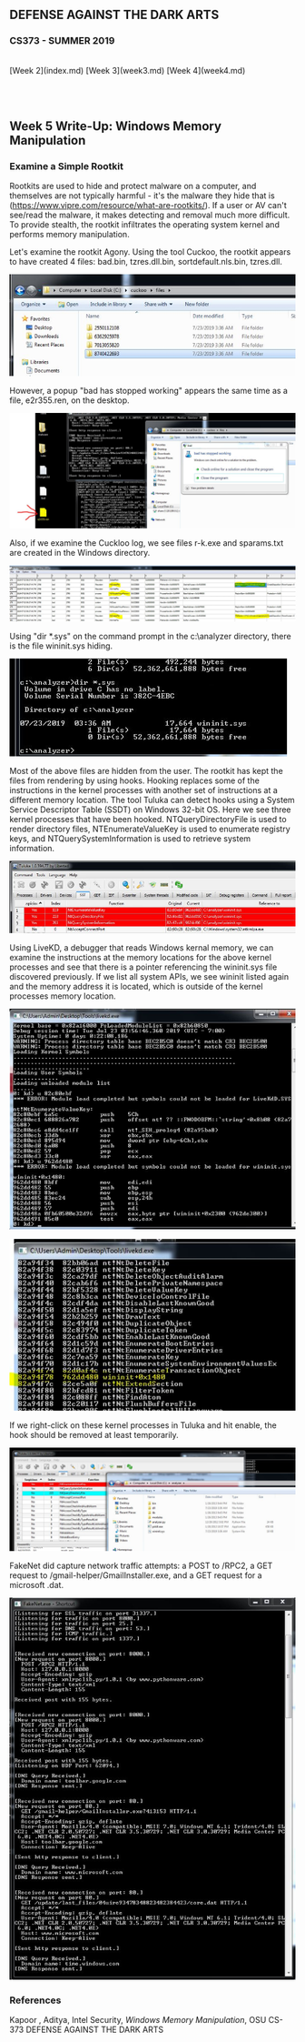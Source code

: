 ## DEFENSE AGAINST THE DARK ARTS
### CS373 - SUMMER 2019
<br>
[Week 2](index.md)  [Week 3](week3.md)  [Week 4](week4.md)

<br><br>
## Week 5 Write-Up:  Windows Memory Manipulation

### Examine a Simple Rootkit

Rootkits are used to hide and protect malware on a computer, and themselves are not typically harmful - it's the malware they hide that is (https://www.vipre.com/resource/what-are-rootkits/). If a user or AV can't see/read the malware, it makes detecting and removal much more difficult. To provide stealth, the rootkit infiltrates the operating system kernel and performs memory manipulation.

Let's examine the rootkit Agony. Using the tool Cuckoo, the rootkit appears to have created 4 files: bad.bin, tzres.dll.bin, sortdefault.nls.bin, tzres.dll.

![lab1 1](lab1_4files.JPG)
<br>

However, a popup "bad has stopped working" appears the same time as a file, e2r355.ren, on the desktop.

![lab1_2](lab1_e2r355ren.jpg)
<br>

Also, if we examine the Cuckloo log, we see files r-k.exe and sparams.txt are created in the Windows directory.

![lab1 3](lab1_bad_cuckoo.JPG)
<br>

Using "dir \*.sys" on the command prompt in the c:\analyzer directory, there is the file wininit.sys hiding.

![lab1 4](lab1_wininit.sys.JPG)
<br>

Most of the above files are hidden from the user. The rootkit has kept the files from rendering by using hooks. Hooking replaces some of the instructions in the kernel processes with another set of instructions at a different memory location. The tool Tuluka can detect hooks using a System Service Descriptor Table (SSDT) on Windows 32-bit OS. Here we see three kernel processes that have been hooked. NTQueryDirectoryFile is used to render directory files, NTEnumerateValueKey is used to enumerate registry keys, and NTQuerySystemInformation is used to retrieve system information. 

![lab1 5](lab1_tuluka.JPG)
<br>

Using LiveKD, a debugger that reads Windows kernal memory, we can examine the instructions at the memory locations for the above kernel processes and see that there is a pointer referencing the wininit.sys file discovered previously. If we list all system APIs, we see wininit listed again and the memory address it is located, which is outside of the kernel processes memory location.

![lab1 6](lab1_livekd.JPG)
<br>

![lab1 7](lab1_livekd_ssdt.JPG)
<br>

If we right-click on these kernel processes in Tuluka and hit enable, the hook should be removed at least temporarily. 

![lab1 8](lab1_hiddenwininit.JPG)
<br>

FakeNet did capture network traffic attempts: a POST to /RPC2, a GET request to /gmail-helper/GmailInstaller.exe, and a GET request for a microsoft .dat.

![lab1 9](lab1_fakenet.JPG)
<br>



### References
Kapoor , Aditya, Intel Security, *Windows Memory Manipulation*, OSU CS-373 DEFENSE AGAINST THE DARK ARTS
